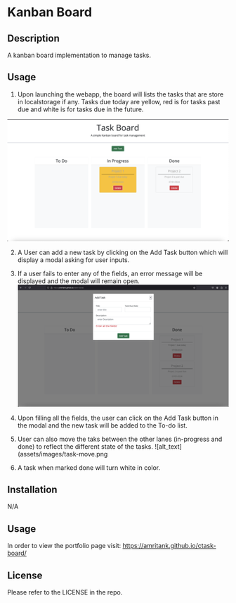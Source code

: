 # Kanban Board

## Description
A kanban board implementation to manage tasks.

## Usage
1. Upon launching the webapp, the board will lists the tasks that are store in localstorage if any. Tasks due today are yellow, red is for tasks past due and white is for tasks due in the future.

![alt_text](assets/images/page-load.png)

2. A User can add a new task by clicking on the Add Task button which will display a modal asking for user inputs.

3. If a user fails to enter any of the fields, an error message will be displayed and the modal will remain open.
![alt_text](assets/images/add-task-modal.png)

4. Upon filling all the fields, the user can click on the Add Task button in the modal and the new task will be added to the To-do list.

5. User can also move the taks between the other lanes (in-progress and done) to reflect the different state of the tasks. 
![alt_text](assets/images/task-move.png

6. A task when marked done will turn white in color. 

## Installation
N/A

## Usage
In order to view the portfolio page visit: https://amritank.github.io/ctask-board/


## License
Please refer to the LICENSE in the repo.


